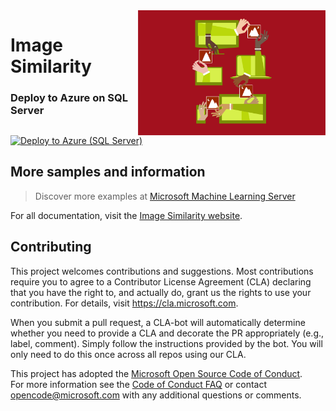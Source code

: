 <img src="resources/images/imgsim.png" align="right" height="200px">

# Image Similarity

### Deploy to Azure on SQL Server
[![Deploy to Azure (SQL Server)](https://raw.githubusercontent.com/Azure/Azure-CortanaIntelligence-SolutionAuthoringWorkspace/master/docs/images/DeployToAzure.PNG)](https://portal.azure.com/#create/Microsoft.Template/uri/https%3A%2F%2Fraw.githubusercontent.com%2FMicrosoft%2Fml-server-image-similarity%2Fmaster%2FArmTemplates%2Fimagesimilarity_arm.json)

## More samples and information
> Discover more examples at [Microsoft Machine Learning Server](https://github.com/Microsoft/ML-Server)

For all documentation, visit the [Image Similarity website](https://microsoft.github.io/ml-server-image-similarity/).

## Contributing		
	  
 This project welcomes contributions and suggestions.  Most contributions require you to agree to a Contributor License Agreement (CLA) declaring that you have the right to, and actually do, grant us	the rights to use your contribution. For details, visit https://cla.microsoft.com.		
  		  
When you submit a pull request, a CLA-bot will automatically determine whether you need to provide a CLA and decorate the PR appropriately (e.g., label, comment). Simply follow the instructions provided by the bot. You will only need to do this once across all repos using our CLA.

This project has adopted the [Microsoft Open Source Code of Conduct](https://opensource.microsoft.com/codeofconduct/).		 
 For more information see the [Code of Conduct FAQ](https://opensource.microsoft.com/codeofconduct/faq/) or contact [opencode@microsoft.com](mailto:opencode@microsoft.com) with any additional questions or comments.